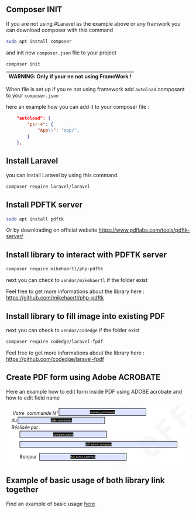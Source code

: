 ## Composer INIT

If you are not using #Laravel as the example above or any framwork you can download composer with this command

```bash
sudo apt install composer
```

and init new `composer.json` file to your project

```shell
composer init
```

| WARNING: Only if your ne not using FrameWork ! |
| ---------------------------------------------- |

When file is set up if you re not using framework add `autoload` composant to your `composer.json`

here an example how you can add it to your composer file :

```json
    "autoload": {
        "psr-4": {
            "App\\": "app/",
        }
    },
```

## Install Laravel

you can install Laravel by using this command

```bash
composer require laravel/laravel
```

## Install PDFTK server

```bash
sudo apt install pdftk
```

Or by downloading on official website https://www.pdflabs.com/tools/pdftk-server/

## Install library to interact with PDFTK server

```bash
composer require mikehaertl/php-pdftk
```

next you can check to `vendor/mikehaertl` if the folder exist

Feel free to get more informations about the library here : https://github.com/mikehaertl/php-pdftk

## Install library to fill image into existing PDF

next you can check to `vendor/codedge` if the folder exist

```bash
composer require codedge/laravel-fpdf
```

Feel free to get more informations about the library here : https://github.com/codedge/laravel-fpdf

## Create PDF form using Adobe ACROBATE

Here an example how to edit form inside PDF using ADOBE acrobate and how to edit field name

![alt text](https://github.com/charley04310/Generate-PDF-php/blob/main/data_fields.png)

## Example of basic usage of both library link together

Find an example of basic usage [here](https://github.com/charley04310/Generate-PDF-php/blob/main/app/Models/GeneratePDF.php)
